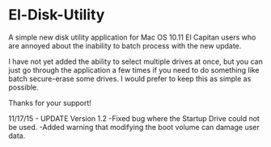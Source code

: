 # El-Disk-Utility
A simple new disk utility application for Mac OS 10.11 El Capitan users who are annoyed about the inability to batch process with the new update.

I have not yet added the ability to select multiple drives at once, but you can just go through the application a few times if you need to do something like batch secure-erase some drives. I would prefer to keep this as simple as possible.

Thanks for your support!

11/17/15 - UPDATE Version 1.2
-Fixed bug where the Startup Drive could not be used.
-Added warning that modifying the boot volume can damage user data.
